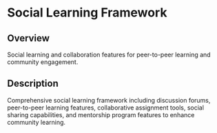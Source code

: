 # Social Learning Framework

## Overview
Social learning and collaboration features for peer-to-peer learning and community engagement.

## Description
Comprehensive social learning framework including discussion forums, peer-to-peer learning features, collaborative assignment tools, social sharing capabilities, and mentorship program features to enhance community learning.
